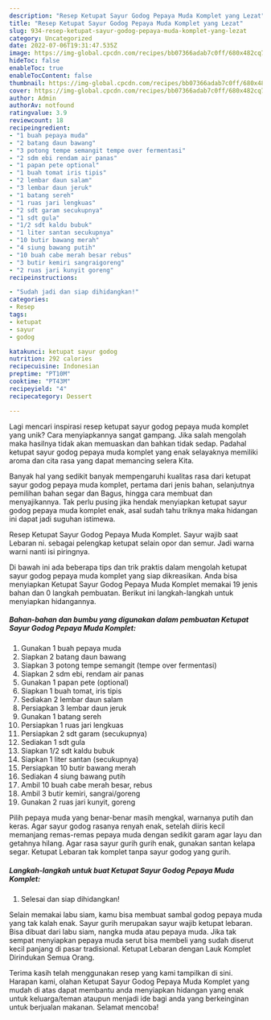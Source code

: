 ```yaml
---
description: "Resep Ketupat Sayur Godog Pepaya Muda Komplet yang Lezat"
title: "Resep Ketupat Sayur Godog Pepaya Muda Komplet yang Lezat"
slug: 934-resep-ketupat-sayur-godog-pepaya-muda-komplet-yang-lezat
category: Uncategorized
date: 2022-07-06T19:31:47.535Z
image: https://img-global.cpcdn.com/recipes/bb07366adab7c0ff/680x482cq70/ketupat-sayur-godog-pepaya-muda-komplet-foto-resep-utama.jpg
hideToc: false
enableToc: true
enableTocContent: false
thumbnail: https://img-global.cpcdn.com/recipes/bb07366adab7c0ff/680x482cq70/ketupat-sayur-godog-pepaya-muda-komplet-foto-resep-utama.jpg
cover: https://img-global.cpcdn.com/recipes/bb07366adab7c0ff/680x482cq70/ketupat-sayur-godog-pepaya-muda-komplet-foto-resep-utama.jpg
author: Admin
authorAv: notfound
ratingvalue: 3.9
reviewcount: 18
recipeingredient:
- "1 buah pepaya muda"
- "2 batang daun bawang"
- "3 potong tempe semangit tempe over fermentasi"
- "2 sdm ebi rendam air panas"
- "1 papan pete optional"
- "1 buah tomat iris tipis"
- "2 lembar daun salam"
- "3 lembar daun jeruk"
- "1 batang sereh"
- "1 ruas jari lengkuas"
- "2 sdt garam secukupnya"
- "1 sdt gula"
- "1/2 sdt kaldu bubuk"
- "1 liter santan secukupnya"
- "10 butir bawang merah"
- "4 siung bawang putih"
- "10 buah cabe merah besar rebus"
- "3 butir kemiri sangraigoreng"
- "2 ruas jari kunyit goreng"
recipeinstructions:

- "Sudah jadi dan siap dihidangkan!"
categories:
- Resep
tags:
- ketupat
- sayur
- godog

katakunci: ketupat sayur godog 
nutrition: 292 calories
recipecuisine: Indonesian
preptime: "PT10M"
cooktime: "PT43M"
recipeyield: "4"
recipecategory: Dessert

---
```





Lagi mencari inspirasi resep ketupat sayur godog pepaya muda komplet yang unik? Cara menyiapkannya sangat gampang. Jika salah mengolah maka hasilnya tidak akan memuaskan dan bahkan tidak sedap. Padahal ketupat sayur godog pepaya muda komplet yang enak selayaknya memiliki aroma dan cita rasa yang dapat memancing selera Kita.





Banyak hal yang sedikit banyak mempengaruhi kualitas rasa dari ketupat sayur godog pepaya muda komplet, pertama dari jenis bahan, selanjutnya pemilihan bahan segar dan Bagus, hingga cara membuat dan menyajikannya. Tak perlu pusing jika hendak menyiapkan ketupat sayur godog pepaya muda komplet enak,      asal sudah tahu triknya maka hidangan ini dapat jadi suguhan istimewa.














Resep Ketupat Sayur Godog Pepaya Muda Komplet. Sayur wajib saat Lebaran ni. sebagai pelengkap ketupat selain opor dan semur. Jadi warna warni nanti isi piringnya.






Di bawah ini ada beberapa tips dan trik praktis dalam mengolah ketupat sayur godog pepaya muda komplet yang siap dikreasikan. Anda bisa menyiapkan Ketupat Sayur Godog Pepaya Muda Komplet memakai 19 jenis bahan dan 0 langkah pembuatan. Berikut ini langkah-langkah untuk menyiapkan hidangannya.

<!--inarticleads1-->

##### Bahan-bahan dan bumbu yang digunakan dalam pembuatan Ketupat Sayur Godog Pepaya Muda Komplet:

1. Gunakan 1 buah pepaya muda
1. Siapkan 2 batang daun bawang
1. Siapkan 3 potong tempe semangit (tempe over fermentasi)
1. Siapkan 2 sdm ebi, rendam air panas
1. Gunakan 1 papan pete (optional)
1. Siapkan 1 buah tomat, iris tipis
1. Sediakan 2 lembar daun salam
1. Persiapkan 3 lembar daun jeruk
1. Gunakan 1 batang sereh
1. Persiapkan 1 ruas jari lengkuas
1. Persiapkan 2 sdt garam (secukupnya)
1. Sediakan 1 sdt gula
1. Siapkan 1/2 sdt kaldu bubuk
1. Siapkan 1 liter santan (secukupnya)
1. Persiapkan 10 butir bawang merah
1. Sediakan 4 siung bawang putih
1. Ambil 10 buah cabe merah besar, rebus
1. Ambil 3 butir kemiri, sangrai/goreng
1. Gunakan 2 ruas jari kunyit, goreng


Pilih pepaya muda yang benar-benar masih mengkal, warnanya putih dan keras. Agar sayur godog rasanya renyah enak, setelah diiris kecil memanjang remas-remas pepaya muda dengan sedikit garam agar layu dan getahnya hilang. Agar rasa sayur gurih gurih enak, gunakan santan kelapa segar. Ketupat Lebaran tak komplet tanpa sayur godog yang gurih. 

<!--inarticleads2-->

##### Langkah-langkah untuk buat Ketupat Sayur Godog Pepaya Muda Komplet:


1. Selesai dan siap dihidangkan!

Selain memakai labu siam, kamu bisa membuat sambal godog pepaya muda yang tak kalah enak. Sayur gurih merupakan sayur wajib ketupat lebaran. Bisa dibuat dari labu siam, nangka muda atau pepaya muda. Jika tak sempat menyiapkan pepaya muda serut bisa membeli yang sudah diserut kecil panjang di pasar tradisional. Ketupat Lebaran dengan Lauk Komplet Dirindukan Semua Orang. 

Terima kasih telah menggunakan resep yang kami tampilkan di sini. Harapan kami, olahan Ketupat Sayur Godog Pepaya Muda Komplet yang mudah di atas dapat membantu anda menyiapkan hidangan yang enak untuk keluarga/teman ataupun menjadi ide bagi anda yang berkeinginan untuk berjualan makanan. Selamat mencoba!
